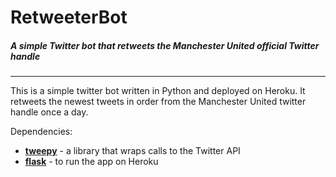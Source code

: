 
# RetweeterBot


##### A simple Twitter bot that retweets the Manchester United official Twitter handle
___

This is a simple twitter bot written in Python and deployed on Heroku. It retweets the newest tweets in order from the Manchester United twitter handle once a day.

Dependencies:

*  **[tweepy](http://www.tweepy.org/)** - a library that wraps calls to the Twitter API
*  **[flask](http://flask.pocoo.org/)** - to run the app on Heroku
